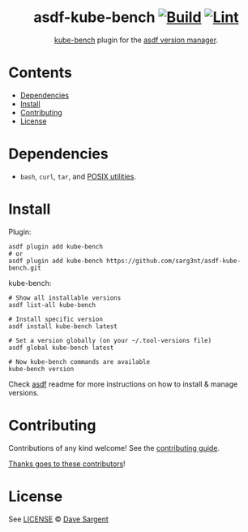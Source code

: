 <div align="center">

# asdf-kube-bench [![Build](https://github.com/sarg3nt/asdf-kube-bench/actions/workflows/build.yml/badge.svg)](https://github.com/sarg3nt/asdf-kube-bench/actions/workflows/build.yml) [![Lint](https://github.com/sarg3nt/asdf-kube-bench/actions/workflows/lint.yml/badge.svg)](https://github.com/sarg3nt/asdf-kube-bench/actions/workflows/lint.yml)

[kube-bench](https://github.com/aquasecurity/kube-bench/blob/main/docs/index.md) plugin for the [asdf version manager](https://asdf-vm.com).

</div>

# Contents

- [Dependencies](#dependencies)
- [Install](#install)
- [Contributing](#contributing)
- [License](#license)

# Dependencies

- `bash`, `curl`, `tar`, and [POSIX utilities](https://pubs.opengroup.org/onlinepubs/9699919799/idx/utilities.html).

# Install

Plugin:

```shell
asdf plugin add kube-bench
# or
asdf plugin add kube-bench https://github.com/sarg3nt/asdf-kube-bench.git
```

kube-bench:

```shell
# Show all installable versions
asdf list-all kube-bench

# Install specific version
asdf install kube-bench latest

# Set a version globally (on your ~/.tool-versions file)
asdf global kube-bench latest

# Now kube-bench commands are available
kube-bench version
```

Check [asdf](https://github.com/asdf-vm/asdf) readme for more instructions on how to
install & manage versions.

# Contributing

Contributions of any kind welcome! See the [contributing guide](contributing.md).

[Thanks goes to these contributors](https://github.com/sarg3nt/asdf-kube-bench/graphs/contributors)!

# License

See [LICENSE](LICENSE) © [Dave Sargent](https://github.com/sarg3nt/)
